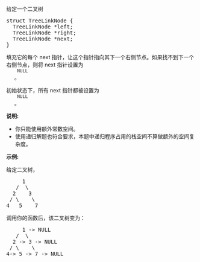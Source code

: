 <html>
 <body>
  <p>
   给定一个二叉树
  </p>
  <pre>struct TreeLinkNode {
  TreeLinkNode *left;
  TreeLinkNode *right;
  TreeLinkNode *next;
}
</pre>
  <p>
   填充它的每个 next 指针，让这个指针指向其下一个右侧节点。如果找不到下一个右侧节点，则将 next 指针设置为
   <code>
    NULL
   </code>
   。
  </p>
  <p>
   初始状态下，所有 next 指针都被设置为
   <code>
    NULL
   </code>
   。
  </p>
  <p>
   <strong>
    说明:
   </strong>
  </p>
  <ul>
   <li>
    你只能使用额外常数空间。
   </li>
   <li>
    使用递归解题也符合要求，本题中递归程序占用的栈空间不算做额外的空间复杂度。
   </li>
  </ul>
  <p>
   <strong>
    示例:
   </strong>
  </p>
  <p>
   给定二叉树，
  </p>
  <pre>     1
   /  \
  2    3
 / \    \
4   5    7
</pre>
  <p>
   调用你的函数后，该二叉树变为：
  </p>
  <pre>     1 -&gt; NULL
   /  \
  2 -&gt; 3 -&gt; NULL
 / \    \
4-&gt; 5 -&gt; 7 -&gt; NULL</pre>
 </body>
</html>